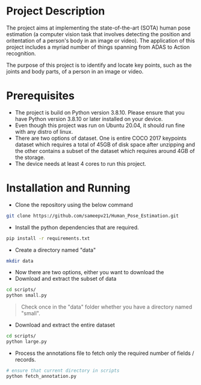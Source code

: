# Project Description
The project aims at implementing the state-of-the-art (SOTA) human pose estimation (a computer vision task that involves detecting the position and oritentation of a person's body in an image or video). The application of this project includes a myriad number of things spanning from ADAS to Action recognition.

The purpose of this project is to identify and locate key points, such as the joints and body parts, of a person in an image or video.

# Prerequisites
* The project is build on Python version 3.8.10. Please ensure that you have Python version 3.8.10 or later installed on your device.
* Even though this project was run on Ubuntu 20.04, it should run fine with any distro of linux.
* There are two options of dataset. One is entire COCO 2017 keypoints dataset which requires a total of 45GB of disk space after unzipping and the other contains a subset of the dataset which requires around 4GB of the storage.
* The device needs at least 4 cores to run this project. 

# Installation and Running
* Clone the repository using the below command
```bash
git clone https://github.com/sameepv21/Human_Pose_Estimation.git
```
* Install the python dependencies that are required.
```bash
pip install -r requirements.txt
```
* Create a directory named "data"
```bash
mkdir data
```
* Now there are two options, either you want to download the 
* Download and extract the subset of data
```bash
cd scripts/
python small.py
```
> Check once in the "data" folder whether you have a directory named "small".
* Download and extract the entire dataset
```bash
cd scripts/
python large.py
```
* Process the annotations file to fetch only the required number of fields / records.
```bash
# ensure that current directory in scripts
python fetch_annotation.py
```